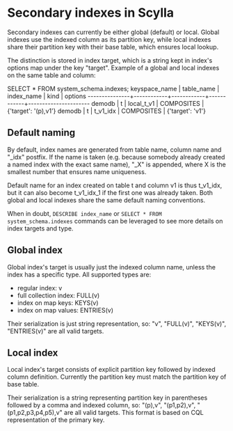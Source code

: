 # Secondary indexes in Scylla
Secondary indexes can currently be either global (default) or local. Global indexes use the indexed column as its partition key, while local indexes share their partition key with their base table, which ensures local lookup.

The distinction is stored in index target, which is a string kept in index's options map under the key "target".
Example of a global and local indexes on the same table and column:

SELECT * FROM system\_schema.indexes;
 keyspace\_name | table\_name | index\_name | kind       | options
---------------+------------+------------+------------+----------------------
        demodb |          t | local_t_v1 | COMPOSITES | {'target': '(p),v1'}
        demodb |          t |   t_v1_idx | COMPOSITES |     {'target': 'v1'}


## Default naming

By default, index names are generated from table name, column name and "_idx" postfix. If the name is taken (e.g. because somebody already created a named index with the exact same name),
"_X" is appended, where X is the smallest number that ensures name uniqueness.

Default name for an index created on table t and column v1 is thus t\_v1\_idx, but it can also become t\_v1\_idx\_1 if the first one was already taken.
Both global and local indexes share the same default naming conventions.

When in doubt, `DESCRIBE index_name` or `SELECT * FROM system_schema.indexes` commands can be leveraged to see more details on index targets and type.

## Global index

Global index's target is usually just the indexed column name, unless the index has a specific type. All supported types are:
 - regular index: v
 - full collection index: FULL(v)
 - index on map keys: KEYS(v)
 - index on map values: ENTRIES(v)

Their serialization is just string representation, so:
"v", "FULL(v)", "KEYS(v)", "ENTRIES(v)" are all valid targets.

## Local index

Local index's target consists of explicit partition key followed by indexed column definition. Currently the partition key must match the partition key of base table.

Their serialization is a string representing partition key in parentheses followed by a comma and indexed column, so:
"(p),v", "(p1,p2),v", "(p1,p2,p3,p4,p5),v" are all valid targets. This format is based on CQL representation of the primary key.
